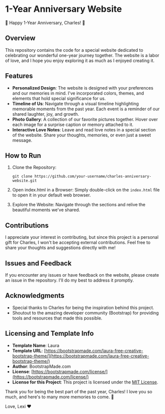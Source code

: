 # 1-Year Anniversary Website

🎉 Happy 1-Year Anniversary, Charles! 🎉

## Overview

This repository contains the code for a special website dedicated to celebrating our wonderful one-year journey together. The website is a labor of love, and I hope you enjoy exploring it as much as I enjoyed creating it.

## Features

- **Personalized Design**: The website is designed with your preferences and our memories in mind. I've incorporated colors, themes, and elements that hold special significance for us.
- **Timeline of Us**: Navigate through a visual timeline highlighting memorable moments from the past year. Each event is a reminder of our shared laughter, joy, and growth.
- **Photo Gallery**: A collection of our favorite pictures together. Hover over each image for a surprise caption or memory attached to it.
- **Interactive Love Notes**: Leave and read love notes in a special section of the website. Share your thoughts, memories, or even just a sweet message.

## How to Run

1.  Clone the Repository:

        git clone https://github.com/your-username/charles-anniversary-website.git

2.  Open index.html in a Browser:
    Simply double-click on the `index.html` file to open it in your default web browser.

3.  Explore the Website:
    Navigate through the sections and relive the beautiful moments we've shared.

## Contributions

I appreciate your interest in contributing, but since this project is a personal gift for Charles, I won't be accepting external contributions. Feel free to share your thoughts and suggestions directly with me!

## Issues and Feedback

If you encounter any issues or have feedback on the website, please create an issue in the repository. I'll do my best to address it promptly.

## Acknowledgments

- Special thanks to Charles for being the inspiration behind this project.
- Shoutout to the amazing developer community (Bootstrap) for providing tools and resources that made this possible.

## Licensing and Template Info

- **Template Name**: Laura
- **Template URL**: [https://bootstrapmade.com/laura-free-creative-bootstrap-theme/](https://bootstrapmade.com/laura-free-creative-bootstrap-theme/)
- **Author**: BootstrapMade.com
- **License**: [https://bootstrapmade.com/license/](https://bootstrapmade.com/license/)
- **License for this Project**: This project is licensed under the [MIT License](LICENSE).

Thank you for being the best part of the past year, Charles! I love you so much, and here's to many more memories to come. 🥂

Love,
Lexi ❤️
